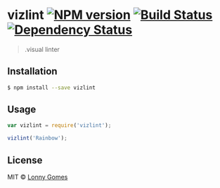 # vizlint [![NPM version][npm-image]][npm-url] [![Build Status][travis-image]][travis-url] [![Dependency Status][daviddm-image]][daviddm-url]
> .visual linter

## Installation

```sh
$ npm install --save vizlint
```

## Usage

```js
var vizlint = require('vizlint');

vizlint('Rainbow');
```
## License

MIT © [Lonny Gomes]()


[npm-image]: https://badge.fury.io/js/vizlint.svg
[npm-url]: https://npmjs.org/package/vizlint
[travis-image]: https://travis-ci.org/lonnygomes/vizlint.svg?branch=master
[travis-url]: https://travis-ci.org/lonnygomes/vizlint
[daviddm-image]: https://david-dm.org/lonnygomes/vizlint.svg?theme=shields.io
[daviddm-url]: https://david-dm.org/lonnygomes/vizlint

